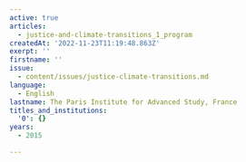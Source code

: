 ```yaml
---
active: true
articles:
  - justice-and-climate-transitions_1_program
createdAt: '2022-11-23T11:19:48.863Z'
exerpt: ''
firstname: ''
issue:
  - content/issues/justice-climate-transitions.md
language:
  - English
lastname: The Paris Institute for Advanced Study, France
titles_and_institutions:
  '0': {}
years:
  - 2015

---
```

